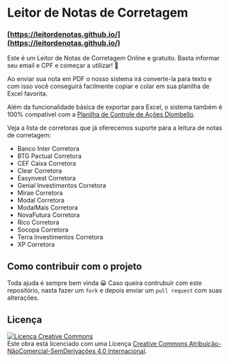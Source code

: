 # Leitor de Notas de Corretagem

### [https://leitordenotas.github.io/](https://leitordenotas.github.io/)

Este é um Leitor de Notas de Corretagem Online e gratuito. Basta informar seu email e CPF e começar a utilizar! 🙂

Ao enviar sua nota em PDF o nosso sistema irá converte-la para texto e com isso você conseguirá facilmente copiar e colar em sua planilha de Excel favorita.

Além da funcionalidade básica de exportar para Excel, o sistema também é 100% compatível com a  [Planilha de Controle de Ações Dlombello](https://www.dlombelloplanilhas.com).

Veja a lista de corretoras que já oferecemos suporte para a leitura de notas de corretagem:
-   Banco Inter Corretora
-   BTG Pactual Corretora
-   CEF Caixa Corretora
-   Clear Corretora
-   Easynvest Corretora
-   Genial Investimentos Corretora
-   Mirae Corretora
-   Modal Corretora
-   ModalMais Corretora
-   NovaFutura Corretora
-   Rico Corretora
-   Socopa Corretora
-   Terra Investimentos Corretora
-   XP Corretora

## Como contribuir com o projeto

Toda ajuda é sempre bem vinda 😀
Caso queira contrubuir com este repositório, nasta fazer um `fork` e depois enviar um `pull request` com suas alterações.

## Licença

[![Licença Creative Commons](https://i.creativecommons.org/l/by-nc-nd/4.0/88x31.png)](http://creativecommons.org/licenses/by-nc-nd/4.0/deed.pt_BR)  
Este obra está licenciado com uma Licença [Creative Commons Atribuição-NãoComercial-SemDerivações 4.0 Internacional](http://creativecommons.org/licenses/by-nc-nd/4.0/deed.pt_BR).